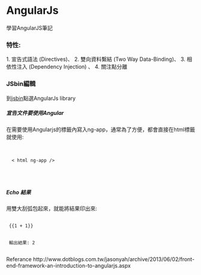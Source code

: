 AngularJs
=========

 學習AngularJS筆記

 <h3>特性:</h3>
 1. 宣告式語法 (Directives)、
 2. 雙向資料繫結 (Two Way Data-Binding)、
 3. 相依性注入 (Dependency Injection) 、
 4. 關注點分離
 
 <h3>JSbin編輯</h3>
 到<a href="http://jsbin.com/">jsbin</a>點選AngularJs library

 <h5>宣告文件要使用Angular</h5>
 在需要使用Angularjs的標籤內寫入ng-app，通常為了方便，都會直接在html標籤就使用:
 <pre>

  <code>
  &lt; html ng-app /&gt;
</code>

 </pre>
<h5> Echo 結果 </h5>
用雙大刮弧包起來，就能將結果印出來:
<pre>
 <code>
 {{1 + 1}} 
 <br>
 輸出結果: 2
 </code>
</pre>

</pre>
 Referance
 http://www.dotblogs.com.tw/jasonyah/archive/2013/06/02/front-end-framework-an-introduction-to-angularjs.aspx
 
